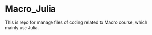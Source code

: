 # Macro_Julia
This is repo for manage files of coding related to Macro course, which mainly use Julia. 

